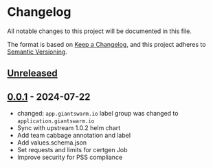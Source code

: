 # Changelog

All notable changes to this project will be documented in this file.

The format is based on [Keep a Changelog](https://keepachangelog.com/en/1.0.0/),
and this project adheres to [Semantic Versioning](https://semver.org/spec/v2.0.0.html).

## [Unreleased]

## [0.0.1] - 2024-07-22

- changed: `app.giantswarm.io` label group was changed to `application.giantswarm.io`
- Sync with upstream 1.0.2 helm chart
- Add team cabbage annotation and label
- Add values.schema.json
- Set requests and limits for certgen Job
- Improve security for PSS compliance

[Unreleased]: https://github.com/giantswarm/envoy-gateway-app/compare/v0.0.1...HEAD
[0.0.1]: https://github.com/giantswarm/envoy-gateway-app/releases/tag/v0.0.1

